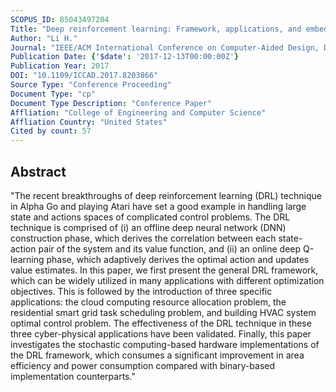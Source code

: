 ```yaml
---
SCOPUS_ID: 85043497204
Title: "Deep reinforcement learning: Framework, applications, and embedded implementations: Invited paper"
Author: "Li H."
Journal: "IEEE/ACM International Conference on Computer-Aided Design, Digest of Technical Papers, ICCAD"
Publication Date: {'$date': '2017-12-13T00:00:00Z'}
Publication Year: 2017
DOI: "10.1109/ICCAD.2017.8203866"
Source Type: "Conference Proceeding"
Document Type: "cp"
Document Type Description: "Conference Paper"
Affliation: "College of Engineering and Computer Science"
Affliation Country: "United States"
Cited by count: 57
---
```


## Abstract
"The recent breakthroughs of deep reinforcement learning (DRL) technique in Alpha Go and playing Atari have set a good example in handling large state and actions spaces of complicated control problems. The DRL technique is comprised of (i) an offline deep neural network (DNN) construction phase, which derives the correlation between each state-action pair of the system and its value function, and (ii) an online deep Q-learning phase, which adaptively derives the optimal action and updates value estimates. In this paper, we first present the general DRL framework, which can be widely utilized in many applications with different optimization objectives. This is followed by the introduction of three specific applications: the cloud computing resource allocation problem, the residential smart grid task scheduling problem, and building HVAC system optimal control problem. The effectiveness of the DRL technique in these three cyber-physical applications have been validated. Finally, this paper investigates the stochastic computing-based hardware implementations of the DRL framework, which consumes a significant improvement in area efficiency and power consumption compared with binary-based implementation counterparts."
